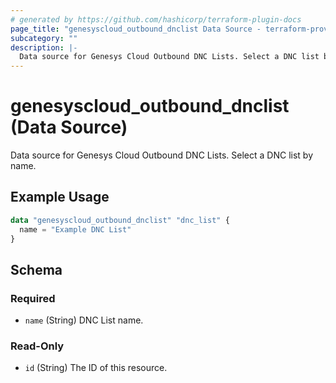 ```yaml
---
# generated by https://github.com/hashicorp/terraform-plugin-docs
page_title: "genesyscloud_outbound_dnclist Data Source - terraform-provider-genesyscloud"
subcategory: ""
description: |-
  Data source for Genesys Cloud Outbound DNC Lists. Select a DNC list by name.
---
```


# genesyscloud_outbound_dnclist (Data Source)

Data source for Genesys Cloud Outbound DNC Lists. Select a DNC list by name.

## Example Usage

```terraform
data "genesyscloud_outbound_dnclist" "dnc_list" {
  name = "Example DNC List"
}
```

<!-- schema generated by tfplugindocs -->
## Schema

### Required

- `name` (String) DNC List name.

### Read-Only

- `id` (String) The ID of this resource.


